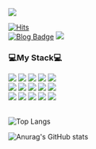 <span style="color:white">
<img src="https://capsule-render.vercel.app/api?animation=fadeIn&type=waving&color=0:819FF7,100:F5D0A9&height=250&section=header&text=678366&fontColor=ffffff&fontSize=80" />
</span>

[![Hits](https://hits.seeyoufarm.com/api/count/incr/badge.svg?url=github.com/678366%2Fgjbae1212%2Fhit-counter&count_bg=%23FFACC4&title_bg=%239B99D4&icon=github.svg&icon_color=%23FFFFFF&title=hits&edge_flat=false)](https://github.com/678366) <br>
[![Blog Badge](https://img.shields.io/badge/-Blog-9B9DDB?logo=9B9DDB&logoColor=white&link=https://naecochae.tistory.com/)](https://naecochae.tistory.com/)
<a href="mailto:subin677279@gmail.com" target="_blank"><img src="https://img.shields.io/badge/-subin677279@gmail.com-9B9DDB?style=9B9DDB&logo=gmail&logoColor=white"/></a>

<div>
  <h3>💻My Stack💻</h3>
</div>

<div>
  <p></p>
    <img src="https://img.shields.io/badge/Java-A94040?style=flat&logo=7378&logoColor=ECC33E"/>
    <img src="https://img.shields.io/badge/JavaScript-F7DF1E?style=flat&logo=javascript&logoColor=black"/>
    <img src="https://img.shields.io/badge/React-61DAFB?style=flat&logo=react&logoColor=black"/>
    <img src="https://img.shields.io/badge/Spring-6DB33F?style=flat&logo=spring&logoColor=white"/>
    <img src="https://img.shields.io/badge/SpringBoot-6DB33F?style=flat&logo=springboot&logoColor=white"/>
    <br>
    <img src="https://img.shields.io/badge/VScode-007ACC?style=flat&logo=visualstudiocode&logoColor=white"/>
    <img src="https://img.shields.io/badge/HTML5-E34F26?style=flat&logo=HTML5&logoColor=white"/>
    <img src="https://img.shields.io/badge/CSS3-1572B6?style=flat&logo=CSS3&logoColor=white"/>
    <img src="https://img.shields.io/badge/Android-3DDC84?style=flat&logo=Android&logoColor=white"/>
    <img src="https://img.shields.io/badge/Bootstrap-7952B3?style=flat&logo=Bootstrap&logoColor=white"/>
    <br>
    <img src="https://img.shields.io/badge/jQuery-0769AD?style=flat&logo=jquery&logoColor=white"/>
    <img src="https://img.shields.io/badge/Oracle-F80000?style=flat&logo=Oracle&logoColor=white"/>
    <img src="https://img.shields.io/badge/MySQL-4479A1?style=flat&logo=MySQL&logoColor=white"/>
    <img src="https://img.shields.io/badge/Maven-C71A36?style=flat&logo=apachemaven&logoColor=white"/>
    <img src="https://img.shields.io/badge/Tomcat-F8DC75?style=flat&logo=apachetomcat&logoColor=black"/>
  <br><br>
</div>

  ![Top Langs](https://github-readme-stats.vercel.app/api/top-langs/?username=678366&hide_progress=true)<p></p>
  ![Anurag's GitHub stats](https://github-readme-stats.vercel.app/api?username=678366&show_icons=true&theme=buefy)

